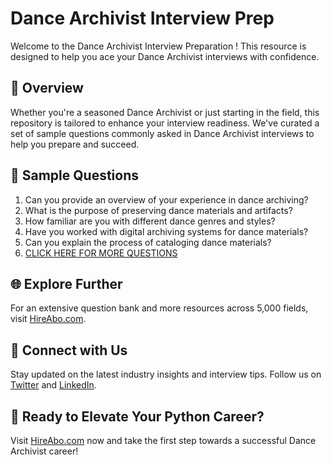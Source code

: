 # Dance Archivist Interview Prep

Welcome to the Dance Archivist Interview Preparation ! This resource is designed to help you ace your Dance Archivist interviews with confidence.

## 🚀 Overview

Whether you're a seasoned Dance Archivist or just starting in the field, this repository is tailored to enhance your interview readiness. We've curated a set of sample questions commonly asked in Dance Archivist interviews to help you prepare and succeed.

## 📝 Sample Questions

1. Can you provide an overview of your experience in dance archiving?
2. What is the purpose of preserving dance materials and artifacts?
3. How familiar are you with different dance genres and styles?
4. Have you worked with digital archiving systems for dance materials?
5. Can you explain the process of cataloging dance materials?
6. [CLICK HERE FOR MORE QUESTIONS](https://hireabo.com/job/16_4_15/Dance%20Archivist)

## 🌐 Explore Further

For an extensive question bank and more resources across 5,000 fields, visit [HireAbo.com](https://www.hireabo.com).

## 📱 Connect with Us

Stay updated on the latest industry insights and interview tips. Follow us on [Twitter](https://twitter.com/hireabo) and [LinkedIn](https://www.linkedin.com/in/hire-abo-3609972a8/).

## 🚀 Ready to Elevate Your Python Career?

Visit [HireAbo.com](https://www.hireabo.com) now and take the first step towards a successful Dance Archivist career!